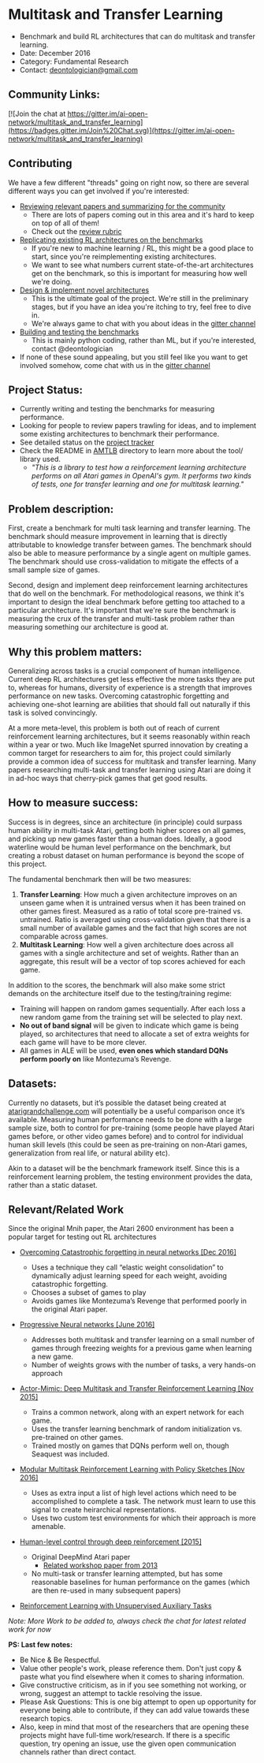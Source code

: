 # Multitask and Transfer Learning

* Benchmark and build RL architectures that can do multitask and transfer learning.
* Date: December 2016
* Category: Fundamental Research
* Contact: deontologician@gmail.com

## Community Links:

[![Join the chat at https://gitter.im/ai-open-network/multitask_and_transfer_learning](https://badges.gitter.im/Join%20Chat.svg)](https://gitter.im/ai-open-network/multitask_and_transfer_learning)

## Contributing

We have a few different "threads" going on right now, so there are several different ways you can get involved if you're interested:
* [Reviewing relevant papers and summarizing for the community](https://github.com/AI-ON/Multitask-and-Transfer-Learning/projects/4)
  - There are lots of papers coming out in this area and it's hard to keep on top of all of them!
  - Check out the [review rubric](./paper-reviews.md)
* [Replicating existing RL architectures on the benchmarks](https://github.com/AI-ON/Multitask-and-Transfer-Learning/projects/3)
  - If you're new to machine learning / RL, this might be a good place to start, since you're reimplementing existing architectures.
  - We want to see what numbers current state-of-the-art architectures get on the benchmark, so this is important for measuring how well we're doing.
* [Design & implement novel architectures](https://github.com/AI-ON/Multitask-and-Transfer-Learning/projects/5)
  - This is the ultimate goal of the project. We're still in the preliminary stages, but if you have an idea you're itching to try, feel free to dive in.
  - We're always game to chat with you about ideas in the [gitter channel](https://gitter.im/ai-open-network/multitask_and_transfer_learning)
* [Building and testing the benchmarks](https://github.com/AI-ON/Multitask-and-Transfer-Learning/projects/1)
  - This is mainly python coding, rather than ML, but if you're interested, contact @deontologician
* If none of these sound appealing, but you still feel like you want to get involved somehow, come chat with us in the [gitter channel](https://gitter.im/ai-open-network/multitask_and_transfer_learning)


## Project Status:

* Currently writing and testing the benchmarks for measuring performance.
* Looking for people to review papers trawling for ideas, and to implement some existing architectures to benchmark their performance.
* See detailed status on the [project tracker](https://github.com/AI-ON/Multitask-and-Transfer-Learning/projects)
* Check the README in [AMTLB](./AMTLB) directory to learn more about the tool/ library used.
  - *"This is a library to test how a reinforcement learning architecture performs on all Atari games in OpenAI's gym. It performs two kinds of tests, one for transfer learning and one for multitask learning."*

## Problem description:

First, create a benchmark for multi task learning and transfer learning. The benchmark should measure improvement in learning that is directly attributable to knowledge transfer between games. The benchmark should also be able to measure performance by a single agent on multiple games. The benchmark should use cross-validation to mitigate the effects of a small sample size of games.

Second, design and implement deep reinforcement learning architectures that do well on the benchmark. For methodological reasons, we think it's important to design the ideal benchmark before getting too attached to a particular architecture. It's important that we're sure the benchmark is measuring the crux of the transfer and multi-task problem rather than measuring something our architecture is good at.


## Why this problem matters:

Generalizing across tasks is a crucial component of human intelligence. Current deep RL architectures get less effective the more tasks they are put to, whereas for humans, diversity of experience is a strength that improves performance on new tasks. Overcoming catastrophic forgetting and achieving one-shot learning are abilities that should fall out naturally if this task is solved convincingly.

At a more meta-level, this problem is both out of reach of current reinforcement learning architectures, but it seems reasonably within reach within a year or two. Much like ImageNet spurred innovation by creating a common target for researchers to aim for, this project could similarly provide a common idea of success for multitask and transfer learning. Many papers researching multi-task and transfer learning using Atari are doing it in ad-hoc ways that cherry-pick games that get good results.

## How to measure success:


Success is in degrees, since an architecture (in principle) could surpass human
ability in multi-task Atari, getting both higher scores on all games, and
picking up new games faster than a human does. Ideally, a good waterline would
be human level performance on the benchmark, but creating a robust dataset on
human performance is beyond the scope of this project.

The fundamental benchmark then will be two measures:

1. **Transfer Learning**: How much a given architecture improves on an unseen
game when it is untrained versus when it has been trained on other games firest.
Measured as a ratio of total score pre-trained vs. untrained. Ratio is averaged using
cross-validation given that there is a small number of available games and the
fact that high scores are not comparable across games.
2. **Multitask Learning**: How well a given architecture does across all games
with a single architecture and set of weights. Rather than an aggregate, this
result will be a vector of top scores achieved for each game.

In addition to the scores, the benchmark will also make some strict demands on
the architecture itself due to the testing/training regime:

- Training will happen on random games sequentially. After each loss a new
  random game from the training set will be selected to play next.
- **No out of band signal** will be given to indicate which game is being played, so
  architectures that need to allocate a set of extra weights for each game will
  have to be more clever.
- All games in ALE will be used, **even ones which standard DQNs perform poorly on**
  like Montezuma’s Revenge.


## Datasets:


Currently no datasets, but it’s possible the dataset being created at
[atarigrandchallenge.com](http://atarigrandchallenge.com/) will potentially be a useful comparison once
it’s available. Measuring human performance needs to be done with a large sample
size, both to control for pre-training (some people have played Atari games
before, or other video games before) and to control for individual human skill
levels (this could be seen as pre-training on non-Atari games, generalization
from real life, or natural ability etc).

Akin to a dataset will be the benchmark framework itself. Since this is a
reinforcement learning problem, the testing environment provides the data,
rather than a static dataset.


## Relevant/Related Work

Since the original Mnih paper, the Atari 2600 environment has been a popular
target for testing out RL architectures

- [Overcoming Catastrophic forgetting in neural networks [Dec 2016]](https://arxiv.org/abs/1612.00796)
    - Uses a technique they call “elastic weight consolidation” to dynamically adjust learning speed for each weight, avoiding catastrophic forgetting.
    - Chooses a subset of games to play
    - Avoids games like Montezuma’s Revenge that performed poorly in the original Atari paper.

- [Progressive Neural networks [June 2016]](https://arxiv.org/abs/1606.04671v3)
    - Addresses both multitask and transfer learning on a small number of games through freezing weights for a previous game when learning a new game.
    - Number of weights grows with the number of tasks, a very hands-on approach

- [Actor-Mimic: Deep Multitask and Transfer Reinforcement Learning [Nov 2015]](https://arxiv.org/abs/1511.06342v4)
    - Trains a common network, along with an expert network for each game.
    - Uses the transfer learning benchmark of random initialization vs. pre-trained on other games.
    - Trained mostly on games that DQNs perform well on, though Seaquest was included.

- [Modular Multitask Reinforcement Learning with Policy Sketches [Nov 2016]](https://arxiv.org/abs/1611.01796v1)
    - Uses as extra input a list of high level actions which need to be accomplished to complete a task. The network must learn to use this signal to create heirarchical representations.
    - Uses two custom test environments for which their approach is more amenable.

- [Human-level control through deep reinforcement [2015]](http://www.nature.com/nature/journal/v518/n7540/full/nature14236.html)
    - Original DeepMind Atari paper
        - [Related workshop paper from 2013](https://arxiv.org/abs/1312.5602v1)
    - No multi-task or transfer learning attempted, but has some reasonable baselines for human performance on the games (which are then re-used in many subsequent papers)

- [Reinforcement Learning with Unsupervised Auxiliary Tasks](https://arxiv.org/abs/1611.05397v1)

*Note: More Work to be added to, always check the chat for latest related work for now*


**PS: Last few notes:**

* Be Nice & Be Respectful.
* Value other people's work, please reference them. Don't just copy & paste what you find elsewhere when it comes to sharing information.
* Give constructive criticism, as in if you see something not working, or wrong, suggest an attempt to tackle resolving the issue.
* Please Ask Questions: This is one big attempt to open up opportunity for everyone being able to contribute, if they can add value towards these research topics.
* Also, keep in mind that most of the researchers that are opening these projects might have full-time work/research. If there is a specific question, try opening an issue, use the given open communication channels rather than direct contact.
